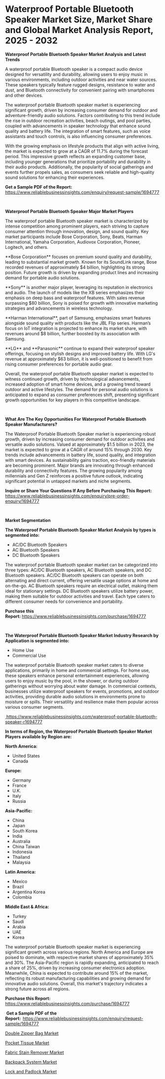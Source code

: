 <p><h1>Waterproof Portable Bluetooth Speaker Market Size, Market Share and Global Market Analysis Report, 2025 - 2032</h1></p><p><strong>Waterproof Portable Bluetooth Speaker Market Analysis and Latest Trends</strong></p>
<p><p>A waterproof portable Bluetooth speaker is a compact audio device designed for versatility and durability, allowing users to enjoy music in various environments, including outdoor activities and near water sources. These speakers typically feature rugged designs, resistance to water and dust, and Bluetooth connectivity for convenient pairing with smartphones and other devices.</p><p>The waterproof portable Bluetooth speaker market is experiencing significant growth, driven by increasing consumer demand for outdoor and adventure-friendly audio solutions. Factors contributing to this trend include the rise in outdoor recreation activities, beach outings, and pool parties, coupled with advancements in speaker technology that enhance sound quality and battery life. The integration of smart features, such as voice assistants and touch controls, is also influencing consumer preferences.</p><p>With the growing emphasis on lifestyle products that align with active living, the market is expected to grow at a CAGR of 11.7% during the forecast period. This impressive growth reflects an expanding customer base, including younger generations that prioritize portability and durability in their audio products. Additionally, the popularity of social gatherings and events further propels sales, as consumers seek reliable and high-quality sound solutions for enhancing their experiences.</p></p>
<p><strong>Get a Sample PDF of the Report:&nbsp;</strong> <a href="https://www.reliablebusinessinsights.com/enquiry/request-sample/1694777?utm_campaign=1877&utm_medium=2&utm_source=Github&utm_content=ia&utm_term=04042025&utm_id=waterproof-portable-bluetooth-speaker">https://www.reliablebusinessinsights.com/enquiry/request-sample/1694777</a></p>
<p>&nbsp;</p>
<p><strong>Waterproof Portable Bluetooth Speaker Major Market Players</strong></p>
<p><p>The waterproof portable Bluetooth speaker market is characterized by intense competition among prominent players, each striving to capture consumer attention through innovation, design, and sound quality. Key market participants include Bose Corporation, Sony, Beats, Harman International, Yamaha Corporation, Audiovox Corporation, Pioneer, Logitech, and others.</p><p>**Bose Corporation** focuses on premium sound quality and durability, leading to substantial market growth. Known for its SoundLink range, Bose recorded revenues of approximately $4 billion, highlighting its strong position. Future growth is driven by expanding product lines and increasing demand for portable audio solutions.</p><p>**Sony** is another major player, leveraging its reputation in electronics and audio. The launch of models like the XB series emphasizes their emphasis on deep bass and waterproof features. With sales revenue surpassing $80 billion, Sony is poised for growth with innovative marketing strategies and advancements in wireless technology.</p><p>**Harman International**, part of Samsung, emphasizes smart features alongside sound quality with products like the JBL Flip series. Harman’s focus on IoT integration is projected to enhance its market share, with revenues around $8 billion, further boosted by its association with Samsung.</p><p>**LG** and **Panasonic** continue to expand their waterproof speaker offerings, focusing on stylish designs and improved battery life. With LG's revenue at approximately $63 billion, it is well-positioned to benefit from rising consumer preferences for portable audio gear.</p><p>Overall, the waterproof portable Bluetooth speaker market is expected to witness continued growth, driven by technological advancements, increased adoption of smart home devices, and a growing trend toward outdoor and active lifestyles. The demand for personal audio solutions is anticipated to expand as consumer preferences shift, presenting significant growth opportunities for key players in this competitive landscape.</p></p>
<p>&nbsp;</p>
<p><strong>What Are The Key Opportunities For Waterproof Portable Bluetooth Speaker Manufacturers?</strong></p>
<p><p>The Waterproof Portable Bluetooth Speaker market is experiencing robust growth, driven by increasing consumer demand for outdoor activities and versatile audio solutions. Valued at approximately $1.5 billion in 2023, the market is expected to grow at a CAGR of around 15% through 2030. Key trends include advancements in battery life, sound quality, and integration with smart devices. As sustainability gains traction, eco-friendly materials are becoming prominent. Major brands are innovating through enhanced durability and connectivity features. The growing popularity among millennials and Gen Z reinforces a positive future outlook, indicating significant potential in untapped markets and niche segments.</p></p>
<p><strong>Inquire or Share Your Questions If Any Before Purchasing This Report:</strong> <a href="https://www.reliablebusinessinsights.com/enquiry/pre-order-enquiry/1694777?utm_campaign=1877&utm_medium=2&utm_source=Github&utm_content=ia&utm_term=04042025&utm_id=waterproof-portable-bluetooth-speaker">https://www.reliablebusinessinsights.com/enquiry/pre-order-enquiry/1694777</a></p>
<p>&nbsp;</p>
<p><strong>Market Segmentation</strong></p>
<p><strong>The Waterproof Portable Bluetooth Speaker Market Analysis by types is segmented into:</strong></p>
<p><ul><li>AC/DC Bluetooth Speakers</li><li>AC Bluetooth Speakers</li><li>DC Bluetooth Speakers</li></ul></p>
<p><p>The waterproof portable Bluetooth speaker market can be categorized into three types: AC/DC Bluetooth speakers, AC Bluetooth speakers, and DC Bluetooth speakers. AC/DC Bluetooth speakers can operate on both alternating and direct current, offering versatile usage options at home and on-the-go. AC Bluetooth speakers require an electrical outlet, making them ideal for stationary settings. DC Bluetooth speakers utilize battery power, making them suitable for outdoor activities and travel. Each type caters to different consumer needs for convenience and portability.</p></p>
<p><strong>Purchase this Report:&nbsp;</strong><a href="https://www.reliablebusinessinsights.com/purchase/1694777?utm_campaign=1877&utm_medium=2&utm_source=Github&utm_content=ia&utm_term=04042025&utm_id=waterproof-portable-bluetooth-speaker">https://www.reliablebusinessinsights.com/purchase/1694777</a></p>
<p>&nbsp;</p>
<p><strong>The Waterproof Portable Bluetooth Speaker Market Industry Research by Application is segmented into:</strong></p>
<p><ul><li>Home Use</li><li>Commercial Use</li></ul></p>
<p><p>The waterproof portable Bluetooth speaker market caters to diverse applications, primarily in home and commercial settings. For home use, these speakers enhance personal entertainment experiences, allowing users to enjoy music by the pool, in the shower, or during outdoor gatherings without worrying about water damage. In commercial contexts, businesses utilize waterproof speakers for events, promotions, and outdoor activities, providing durable audio solutions in environments prone to moisture or spills. Their versatility and resilience make them popular across various consumer segments.</p></p>
<p><a href="https://www.reliablebusinessinsights.com/waterproof-portable-bluetooth-speaker-r1694777?utm_campaign=1877&utm_medium=2&utm_source=Github&utm_content=ia&utm_term=04042025&utm_id=waterproof-portable-bluetooth-speaker">&nbsp;https://www.reliablebusinessinsights.com/waterproof-portable-bluetooth-speaker-r1694777</a></p>
<p><strong>In terms of Region, the Waterproof Portable Bluetooth Speaker Market Players available by Region are:</strong></p>
<p>
    <p> <strong> North America: </strong>
        <ul>
            <li>United States</li>
            <li>Canada</li>
        </ul>
        </p> 
    <p> <strong> Europe: </strong>
        <ul>
            <li>Germany</li>
            <li>France</li>
            <li>U.K.</li>
            <li>Italy</li>
            <li>Russia</li>
        </ul>
        </p> 
    <p> <strong> Asia-Pacific: </strong>
        <ul>
            <li>China</li>
            <li>Japan</li>
            <li>South Korea</li>
            <li>India</li>
            <li>Australia</li>
            <li>China Taiwan</li>
            <li>Indonesia</li>
            <li>Thailand</li>
            <li>Malaysia</li>
        </ul>
        </p> 
    <p> <strong> Latin America: </strong>
        <ul>
            <li>Mexico</li>
            <li>Brazil</li>
            <li>Argentina Korea</li>
            <li>Colombia</li>
        </ul>
        </p> 
    <p> <strong> Middle East & Africa: </strong>
        <ul>
            <li>Turkey</li>
            <li>Saudi</li>
            <li>Arabia</li>
            <li>UAE</li>
            <li>Korea</li>
        </ul>
    </p>
    </p>
<p><p>The waterproof portable Bluetooth speaker market is experiencing significant growth across various regions. North America and Europe are poised to dominate, with respective market shares of approximately 35% and 30%. The Asia-Pacific region is rapidly expanding, anticipated to reach a share of 25%, driven by increasing consumer electronics adoption. Meanwhile, China is expected to contribute around 15% of the market, reflecting its robust manufacturing capabilities and growing demand for innovative audio solutions. Overall, this market's trajectory indicates a strong future across all regions.</p></p>
<p><strong>Purchase this Report: </strong><a href="https://www.reliablebusinessinsights.com/purchase/1694777?utm_campaign=1877&utm_medium=2&utm_source=Github&utm_content=ia&utm_term=04042025&utm_id=waterproof-portable-bluetooth-speaker">https://www.reliablebusinessinsights.com/purchase/1694777</a></p>
<p>&nbsp;<strong>Get a Sample PDF of the Report:&nbsp;&nbsp;</strong><a href="https://www.reliablebusinessinsights.com/enquiry/request-sample/1694777?utm_campaign=1877&utm_medium=2&utm_source=Github&utm_content=ia&utm_term=04042025&utm_id=waterproof-portable-bluetooth-speaker">https://www.reliablebusinessinsights.com/enquiry/request-sample/1694777</a></p>
<p><strong></strong></p>
<p><p><a href="https://github.com/laveeasaadrh/Market-Research-Report-List-1/blob/main/double-zipper-bag-market.md?utm_campaign=1877&utm_medium=2&utm_source=Github&utm_content=ia&utm_term=04042025&utm_id=waterproof-portable-bluetooth-speaker">Double Zipper Bag Market</a></p><p><a href="https://github.com/bichukapac/Market-Research-Report-List-1/blob/main/pocket-tissue-market.md?utm_campaign=1877&utm_medium=2&utm_source=Github&utm_content=ia&utm_term=04042025&utm_id=waterproof-portable-bluetooth-speaker">Pocket Tissue Market</a></p><p><a href="https://github.com/swaftaenglem/Market-Research-Report-List-1/blob/main/fabric-stain-remover-market.md?utm_campaign=1877&utm_medium=2&utm_source=Github&utm_content=ia&utm_term=04042025&utm_id=waterproof-portable-bluetooth-speaker">Fabric Stain Remover Market</a></p><p><a href="https://github.com/gassmkalay/Market-Research-Report-List-1/blob/main/backpack-system-market.md?utm_campaign=1877&utm_medium=2&utm_source=Github&utm_content=ia&utm_term=04042025&utm_id=waterproof-portable-bluetooth-speaker">Backpack System Market</a></p><p><a href="https://github.com/blauetrelawz/Market-Research-Report-List-1/blob/main/lock-and-padlock-market.md?utm_campaign=1877&utm_medium=2&utm_source=Github&utm_content=ia&utm_term=04042025&utm_id=waterproof-portable-bluetooth-speaker">Lock and Padlock Market</a></p></p>